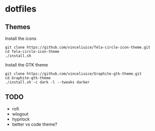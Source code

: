 # dotfiles


## Themes
Install the icons
```
git clone https://github.com/vinceliuice/Tela-circle-icon-theme.git
cd Tela-circle-icon-theme
./install.sh
```

Install the GTK theme
```
git clone https://github.com/vinceliuice/Graphite-gtk-theme.git
cd Graphite-gtk-theme
./install.sh -c dark -l --tweaks darker
```

## TODO
* rofi
* wlogout
* hyprlock
* better vs code theme?
